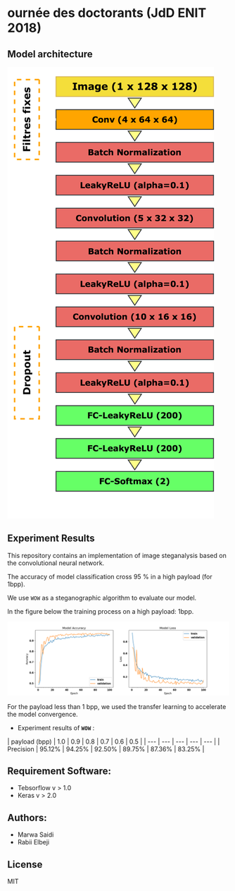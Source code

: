 # ournée des doctorants (JdD ENIT 2018)

## Model architecture
![alt text](images/model.png "Proposed model")

## Experiment Results

This repository contains an implementation of image steganalysis based on the convolutional neural network.

The accuracy of model classification cross 95 % in a high payload (for 1bpp).

We use `WOW` as a steganographic algorithm to evaluate our model. 

In the figure below the training process on a high payload: 1bpp.

![alt text](images/model_learning.png "Training process (payload=1.0bpp)")

For the payload less than 1 bpp, we used the transfer learning to accelerate the model convergence.

- Experiment results of **`WOW`** :

| payload (bpp) | 1.0 | 0.9 | 0.8 | 0.7 | 0.6 | 0.5 |
| --- | --- | --- | --- | --- |
| Precision  | 95.12% | 94.25% | 92.50% | 89.75% | 87.36% | 83.25% |

## Requirement Software:

- Tebsorflow v > 1.0
- Keras v > 2.0

## Authors:

 - Marwa Saidi
 - Rabii Elbeji

License
----

MIT
